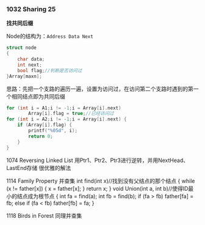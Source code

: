 
### 1032 Sharing 25
**找共同后缀**

Node的结构为：`Address Data Next`
```C++
struct node
{
	char data;
	int next;
	bool flag;//判断是否访问过
}Array[maxn];
```
思路：先把一个支路的遍历一遍，设置为访问过，在访问第二个支路时遇到的第一个相同结点即为共同后缀
```C++
for (int i = A1;i != -1;i = Array[i].next)
		Array[i].flag = true;//已经访问过
for (int i = A2;i != -1;i = Array[i].next) {
	if (Array[i].flag) {
		printf("%05d", i);
		return 0;
	}
}
```


1074 Reversing Linked List
用Ptr1、Ptr2、Ptr3进行逆转，并用NextHead、LastEnd存储
很优雅的解法

1114 Family Property
并查集
int find(int x)//找到没有父结点的那个结点
{
	while (x != father[x]) {
		x = father[x];
	}
	return x;
}
void Union(int a, int b)//使得ID最小的结点成为根节点
{
	int fa = find(a);
	int fb = find(b);
	if (fa > fb)
		father[fa] = fb;
	else if (fa < fb)
		father[fb] = fa;
}

1118 Birds in Forest
同理并查集
